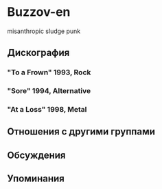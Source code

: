 # Buzzov-en

misanthropic sludge punk

## Дискография

### "To a Frown" 1993, Rock



### "Sore" 1994, Alternative



### "At a Loss" 1998, Metal




## Отношения с другими группами


## Обсуждения


## Упоминания


